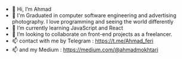 - 👋 Hi, I’m Ahmad
- 👀 I'm Graduated in computer software engineering and advertising photography. I love programming and seeing the world differently
- 🌱 I’m currently learning JavaScript and React
- 💞️ I’m looking to collaborate on front-end projects as a freelancer.
- 📫 contact with me by Telegram : https://t.me/Ahmad_feri
- 📫 and my Medium : https://medium.com/@ahmadmokhtari
